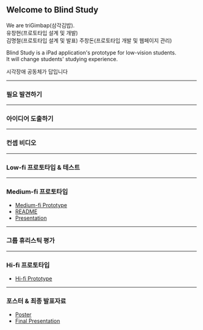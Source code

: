 ## Welcome to Blind Study

We are triGimbap(삼각김밥).  
유창현(프로토타입 설계 및 개발)  
김명철(프로토타입 설계 및 발표) 
주창돈(프로토타입 개발 및 웹페이지 관리)  

Blind Study is a iPad application's prototype for low-vision students.  
It will change students' studying experience.  

시각장애 공동체가 답입니다  

---
### 필요 발견하기

---
### 아이디어 도출하기

---
### 컨셉 비디오

---
### Low-fi 프로토타입 & 테스트

---
### Medium-fi 프로토타입

* <a href="https://marvelapp.com/487fjb2">Medium-fi Prototype</a><br>
* <a href="https://drive.google.com/file/d/1_CDLuGSSWm2gqj4kOkR7eL2CS3lcTJA0/view?usp=sharing" download>README</a><br>
* <a href="https://drive.google.com/file/d/1hUD8tXaLknEUIfkeiYne8jO2TYD6Nmzq/view?usp=sharing">Presentation</a><br>

---
### 그룹 휴리스틱 평가

---
### Hi-fi 프로토타입

* <a href="">Hi-fi Prototype</a><br>

---
### 포스터 & 최종 발표자료

* <a href="">Poster</a><br>
* <a href="">Final Presentation</a><br>
